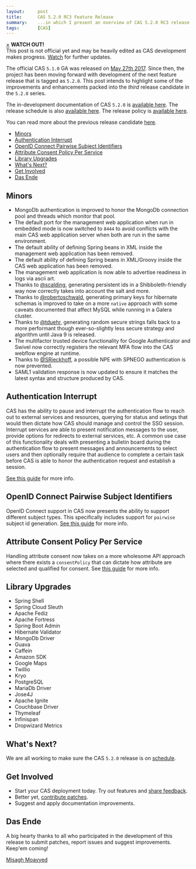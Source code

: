```yaml
---
layout:     post
title:      CAS 5.2.0 RC3 Feature Release
summary:    ...in which I present an overview of CAS 5.2.0 RC3 release.
tags:       [CAS]
---
```


<div class="alert alert-danger">
  <a href="#" class="close" data-dismiss="alert" aria-label="close">&times;</a>
  <strong>WATCH OUT!</strong><br/>This post is not official yet and may be heavily edited as CAS development makes progress. <a href="https://apereo.github.io/feed.xml">Watch</a> for further updates.
</div>

The official CAS `5.1.0` GA was released on [May 27th 2017](https://github.com/apereo/cas/releases/tag/v5.1.0). Since then,
the project has been moving forward with development of the next feature release
that is tagged as `5.2.0`. This post intends to highlight some of the improvements
and enhancements packed into the *third* release candidate in the `5.2.0` series.

The in-development documentation of CAS `5.2.0` is [available here](https://apereo.github.io/cas/development/).
The release schedule is also [available here](https://github.com/apereo/cas/milestones). The release policy
is [available here](https://apereo.github.io/cas/developer/Release-Policy.html).

You can read more about the previous release candidate [here](https://apereo.github.io/2017/08/04/520rc2-release/).

<!-- TOC -->

- [Minors](#minors)
- [Authentication Interrupt](#authentication-interrupt)
- [OpenID Connect Pairwise Subject Identifiers](#openid-connect-pairwise-subject-identifiers)
- [Attribute Consent Policy Per Service](#attribute-consent-policy-per-service)
- [Library Upgrades](#library-upgrades)
- [What's Next?](#whats-next)
- [Get Involved](#get-involved)
- [Das Ende](#das-ende)

<!-- /TOC -->

## Minors

- MongoDb authentication is improved to honor the MongoDb connection pool and threads which monitor that pool.
- The default port for the management web application when run in embedded mode is now switched to `8444` to avoid conflicts with the main CAS web application server when both are run in the same environment.
- The default ability of defining Spring beans in XML inside the management web application has been removed.
- The default ability of defining Spring beans in XML/Groovy inside the CAS web application has been removed.
- The management web application is now able to advertise readiness in logs via ascii art.
- Thanks to [@scalding](https://github.com/scalding), generating persistent ids in a Shibboleth-friendly way now correctly takes into account the salt and more.
- Thanks to [@robertoschwald](https://github.com/robertoschwald), generating primary keys for hibernate schemas is improved to take on a more `native` approach with some caveats documented that affect MySQL while running in a Galera cluster.
- Thanks to [@tduehr](https://github.com/tduehr), generating random secure strings falls back to a more performant though ever-so-slightly less secure strategy and algorithm until Java 9 is released.
- The multifactor trusted device functionality for Google Authenticator and Swivel now correctly registers the relevant MFA flow into the CAS webflow engine at runtime.
- Thanks to [@SRieckhoff](https://github.com/SRieckhoff), a possible NPE with SPNEGO authentication is now prevented.
- SAML1 validation response is now updated to ensure it matches the latest syntax and structure produced by CAS.

## Authentication Interrupt

CAS has the ability to pause and interrupt the authentication flow to reach out to external services and resources, querying for status and setings that would then dictate how CAS should manage and control the SSO session. Interrupt services are able to present notification messages to the user, provide options for redirects to external services, etc. A common use case of this functionality deals with presenting a bulletin board during the authentication flow to present messages and announcements to select users and then optionally require that audience to complete a certain task before CAS is able to honor the authentication request and establish a session.

[See this guide](https://apereo.github.io/cas/development/installation/Webflow-Customization-Interrupt.html) for more info.

## OpenID Connect Pairwise Subject Identifiers

OpenID Connect support in CAS now presents the ability to support different subject types. This specifically includes support for `pairwise` subject id generation. [See this guide](https://apereo.github.io/cas/development/installation/OIDC-Authentication.html) for more info.

## Attribute Consent Policy Per Service

Handling attribute consent now takes on a more wholesome API approach where there exists a `consentPolicy` that can dictate how attribute are selected and qualified for consent. See [this guide](https://apereo.github.io/cas/development/integration/Attribute-Release-Consent.html) for more info.

## Library Upgrades

- Spring Shell
- Spring Cloud Sleuth
- Apache Fediz
- Apache Fortress
- Spring Boot Admin
- Hibernate Validator
- MongoDb Driver
- Guava
- Caffein
- Amazon SDK
- Google Maps
- Twillio
- Kryo
- PostgreSQL
- MariaDb Driver
- Jose4J
- Apache Ignite
- Couchbase Driver
- Thymeleaf
- Infinispan
- Dropwizard Metrics

## What's Next?

We are all working to make sure the CAS `5.2.0` release is on [schedule](https://github.com/apereo/cas/milestones).

## Get Involved

- Start your CAS deployment today. Try out features and [share feedback](https://apereo.github.io/cas/Mailing-Lists.html).
- Better yet, [contribute patches](https://apereo.github.io/cas/developer/Contributor-Guidelines.html).
- Suggest and apply documentation improvements.

## Das Ende

A big hearty thanks to all who participated in the development of this release to submit patches, report issues and suggest improvements. Keep'em coming!

[Misagh Moayyed](https://twitter.com/misagh84)
